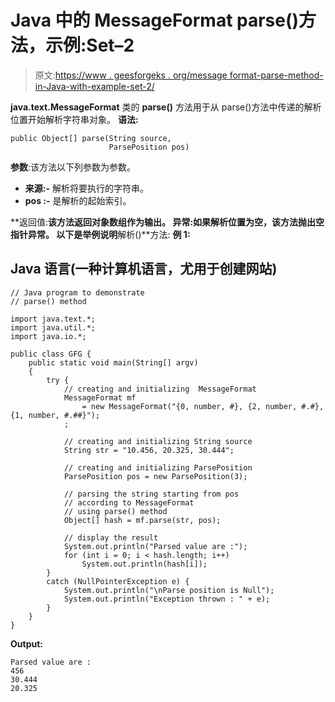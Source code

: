 # Java 中的 MessageFormat parse()方法，示例:Set–2

> 原文:[https://www . geesforgeks . org/message format-parse-method-in-Java-with-example-set-2/](https://www.geeksforgeeks.org/messageformat-parse-method-in-java-with-example-set-2/)

**java.text.MessageFormat** 类的 **parse()** 方法用于从 parse()方法中传递的解析位置开始解析字符串对象。
**语法:**

```
public Object[] parse(String source,
                      ParsePosition pos)
```

**参数**:该方法以下列参数为参数。

*   **来源:-** 解析将要执行的字符串。
*   **pos :-** 是解析的起始索引。

**返回值:**该方法返回对象数组作为输出。
**异常:**如果解析位置为空，该方法抛出**空指针异常**。
以下是举例说明**解析()**方法:
**例 1:**

## Java 语言(一种计算机语言，尤用于创建网站)

```
// Java program to demonstrate
// parse() method

import java.text.*;
import java.util.*;
import java.io.*;

public class GFG {
    public static void main(String[] argv)
    {
        try {
            // creating and initializing  MessageFormat
            MessageFormat mf
                = new MessageFormat("{0, number, #}, {2, number, #.#}, {1, number, #.##}");
            ;

            // creating and initializing String source
            String str = "10.456, 20.325, 30.444";

            // creating and initializing ParsePosition
            ParsePosition pos = new ParsePosition(3);

            // parsing the string starting from pos
            // according to MessageFormat
            // using parse() method
            Object[] hash = mf.parse(str, pos);

            // display the result
            System.out.println("Parsed value are :");
            for (int i = 0; i < hash.length; i++)
                System.out.println(hash[i]);
        }
        catch (NullPointerException e) {
            System.out.println("\nParse position is Null");
            System.out.println("Exception thrown : " + e);
        }
    }
}
```

**Output:** 

```
Parsed value are :
456
30.444
20.325
```